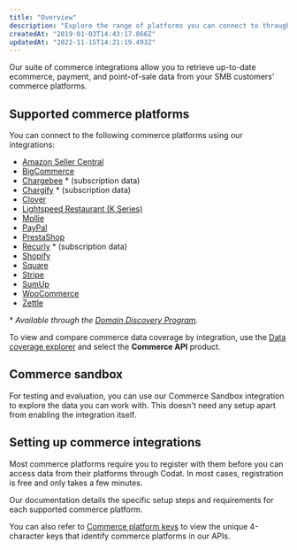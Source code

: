 ```yaml
---
title: "Overview"
description: "Explore the range of platforms you can connect to through our Commerce API."
createdAt: "2019-01-03T14:43:17.866Z"
updatedAt: "2022-11-15T14:21:19.493Z"
---
```


Our suite of commerce integrations allow you to retrieve up-to-date ecommerce, payment, and point-of-sale data from your SMB customers' commerce platforms.

## Supported commerce platforms

You can connect to the following commerce platforms using our integrations:

- [Amazon Seller Central](/commerce-amazon-seller-central)
- [BigCommerce](/commerce-bigcommerce)
- [Chargebee](/commerce-chargebee) \* (subscription data)
- [Chargify](/commerce-chargify) \* (subscription data)
- [Clover](/commerce-clover)
- [Lightspeed Restaurant (K Series)](/commerce-lightspeed-k)
- [Mollie](/commerce-mollie)
- [PayPal](/commerce-paypal)
- [PrestaShop](/commerce-prestashop)
- [Recurly](/commerce-recurly) \* (subscription data)
- [Shopify](/commerce-shopify)
- [Square](/commerce-square)
- [Stripe](/commerce-stripe)
- [SumUp](/commerce-sumup)
- [WooCommerce](/commerce-woocommerce)
- [Zettle](/commerce-zettle)

\* _Available through the [Domain Discovery Program](/domain-discovery-program)._

To view and compare commerce data coverage by integration, use the <a  class="external" href="https://knowledge.codat.io/supported-features/commerce?view=tab-by-data-type&integrationKey=aiwb&dataType=commerce-companyInfo" target="_blank">Data coverage explorer</a> and select the **Commerce API** product.

## Commerce sandbox

For testing and evaluation, you can use our Commerce Sandbox integration to explore the data you can work with. This doesn't need any setup apart from enabling the integration itself.

## Setting up commerce integrations

Most commerce platforms require you to register with them before you can access data from their platforms through Codat. In most cases, registration is free and only takes a few minutes.

Our documentation details the specific setup steps and requirements for each supported commerce platform.

You can also refer to [Commerce platform keys](/commerce-platform-keys) to view the unique 4-character keys that identify commerce platforms in our APIs.
